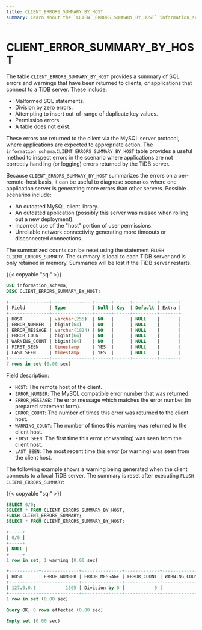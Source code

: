 ```yaml
---
title: CLIENT_ERRORS_SUMMARY_BY_HOST
summary: Learn about the `CLIENT_ERRORS_SUMMARY_BY_HOST` information_schema table.
---
```


# CLIENT_ERROR_SUMMARY_BY_HOST

The table `CLIENT_ERRORS_SUMMARY_BY_HOST` provides a summary of SQL errors and warnings that have been returned to clients, _or_ applications that connect to a TiDB server. These include:

* Malformed SQL statements.
* Division by zero errors.
* Attempting to insert out-of-range of duplicate key values.
* Permission errors.
* A table does not exist.

These errors are returned to the client via the MySQL server protocol, where applications are expected to appropriate action. The `information_schema`.`CLIENT_ERRORS_SUMMARY_BY_HOST` table provides a useful method to inspect errors in the scenario where applications are not correctly handling (or logging) errors returned by the TiDB server.

Because `CLIENT_ERRORS_SUMMARY_BY_HOST` summarizes the errors on a per-remote-host basis, it can be useful to diagnose scenarios where one application server is generating more errors than other servers. Possible scenarios include:

* An outdated MySQL client library.
* An outdated application (possibly this server was missed when rolling out a new deployment).
* Incorrect use of the "host" portion of user permissions.
* Unreliable network connectivity generating more timeouts or disconnected connections.

The summarized counts can be reset using the statement `FLUSH CLIENT_ERRORS_SUMMARY`. The summary is local to each TiDB server and is only retained in memory. Summaries will be lost if the TiDB server restarts.

{{< copyable "sql" >}}

```sql
USE information_schema;
DESC CLIENT_ERRORS_SUMMARY_BY_HOST;
```

```sql
+---------------+---------------+------+------+---------+-------+
| Field         | Type          | Null | Key  | Default | Extra |
+---------------+---------------+------+------+---------+-------+
| HOST          | varchar(255)  | NO   |      | NULL    |       |
| ERROR_NUMBER  | bigint(64)    | NO   |      | NULL    |       |
| ERROR_MESSAGE | varchar(1024) | NO   |      | NULL    |       |
| ERROR_COUNT   | bigint(64)    | NO   |      | NULL    |       |
| WARNING_COUNT | bigint(64)    | NO   |      | NULL    |       |
| FIRST_SEEN    | timestamp     | YES  |      | NULL    |       |
| LAST_SEEN     | timestamp     | YES  |      | NULL    |       |
+---------------+---------------+------+------+---------+-------+
7 rows in set (0.00 sec)
```

Field description:

* `HOST`: The remote host of the client.
* `ERROR_NUMBER`: The MySQL compatible error number that was returned.
* `ERROR_MESSAGE`: The error message which matches the error number (in prepared statement form).
* `ERROR_COUNT`: The number of times this error was returned to the client host.
* `WARNING_COUNT`: The number of times this warning was returned to the client host.
* `FIRST_SEEN`: The first time this error (or warning) was seen from the client host.
* `LAST_SEEN`: The most recent time this error (or warning) was seen from the client host.

The following example shows a warning being generated when the client connects to a local TiDB server. The summary is reset after executing `FLUSH CLIENT_ERRORS_SUMMARY`:

{{< copyable "sql" >}}

```sql
SELECT 0/0;
SELECT * FROM CLIENT_ERRORS_SUMMARY_BY_HOST;
FLUSH CLIENT_ERRORS_SUMMARY;
SELECT * FROM CLIENT_ERRORS_SUMMARY_BY_HOST;
```

```sql
+-----+
| 0/0 |
+-----+
| NULL |
+-----+
1 row in set, 1 warning (0.00 sec)

+-----------+--------------+---------------+-------------+---------------+---------------------+---------------------+
| HOST      | ERROR_NUMBER | ERROR_MESSAGE | ERROR_COUNT | WARNING_COUNT | FIRST_SEEN          | LAST_SEEN           |
+-----------+--------------+---------------+-------------+---------------+---------------------+---------------------+
| 127.0.0.1 |         1365 | Division by 0 |           0 |             1 | 2021-03-18 12:51:54 | 2021-03-18 12:51:54 |
+-----------+--------------+---------------+-------------+---------------+---------------------+---------------------+
1 row in set (0.00 sec)

Query OK, 0 rows affected (0.00 sec)

Empty set (0.00 sec)
```
